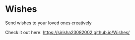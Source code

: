 # Wishes
Send wishes to your loved ones creatively



Check it out here: https://sirisha23082002.github.io/Wishes/
